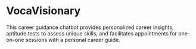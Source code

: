 # VocaVisionary
 This career guidance chatbot provides personalized career insights, aptitude tests to assess unique skills, and facilitates appointments for one-on-one sessions with a personal career guide.
